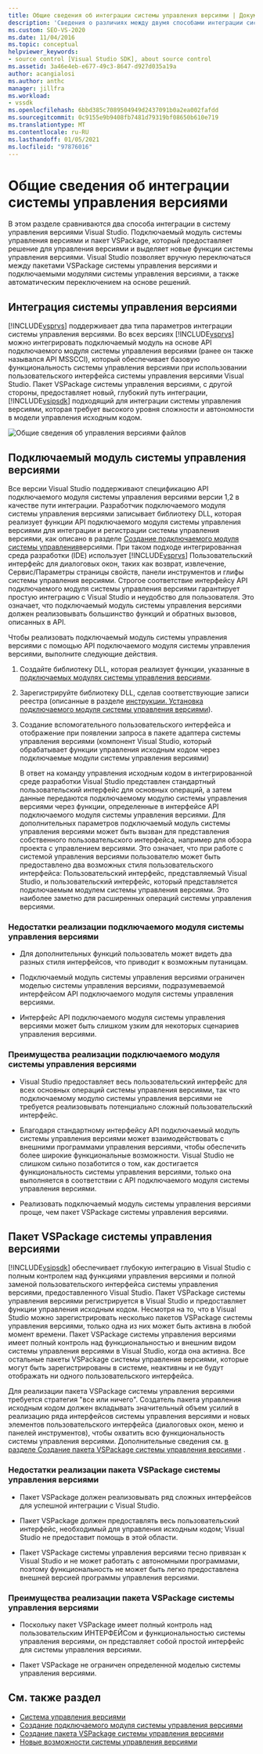```yaml
---
title: Общие сведения об интеграции системы управления версиями | Документация Майкрософт
description: 'Сведения о различиях между двумя способами интеграции системы управления версиями в Visual Studio: подключаемый модуль системы управления версиями и пакет VSPackage.'
ms.custom: SEO-VS-2020
ms.date: 11/04/2016
ms.topic: conceptual
helpviewer_keywords:
- source control [Visual Studio SDK], about source control
ms.assetid: 3a46e4eb-e677-49c3-8647-d927d035a19a
author: acangialosi
ms.author: anthc
manager: jillfra
ms.workload:
- vssdk
ms.openlocfilehash: 6bbd385c7089504949d2437091b0a2ea002fafdd
ms.sourcegitcommit: 0c9155e9b9408fb7481d79319bf08650b610e719
ms.translationtype: MT
ms.contentlocale: ru-RU
ms.lasthandoff: 01/05/2021
ms.locfileid: "97876016"
---
```

# <a name="source-control-integration-overview"></a>Общие сведения об интеграции системы управления версиями
В этом разделе сравниваются два способа интеграции в систему управления версиями Visual Studio. Подключаемый модуль системы управления версиями и пакет VSPackage, который предоставляет решение для управления версиями и выделяет новые функции системы управления версиями. Visual Studio позволяет вручную переключаться между пакетами VSPackage системы управления версиями и подключаемыми модулями системы управления версиями, а также автоматическим переключением на основе решений.

## <a name="source-control-integration"></a>Интеграция системы управления версиями
 [!INCLUDE[vsprvs](../../code-quality/includes/vsprvs_md.md)] поддерживает два типа параметров интеграции системы управления версиями. Во всех версиях [!INCLUDE[vsprvs](../../code-quality/includes/vsprvs_md.md)] можно интегрировать подключаемый модуль на основе API подключаемого модуля системы управления версиями (ранее он также назывался API MSSCCI), который обеспечивает базовую функциональность системы управления версиями при использовании пользовательского интерфейса системы управления версиями Visual Studio. Пакет VSPackage системы управления версиями, с другой стороны, предоставляет новый, глубокий путь интеграции, [!INCLUDE[vsipsdk](../../extensibility/includes/vsipsdk_md.md)] подходящий для интеграции системы управления версиями, которая требует высокого уровня сложности и автономности в модели управления исходным кодом.

 ![Общие сведения об управления версиями файлов](../../extensibility/internals/media/sourcectnrloverview.gif "саурцектнрловервиев")

## <a name="source-control-plug-in"></a>Подключаемый модуль системы управления версиями
 Все версии Visual Studio поддерживают спецификацию API подключаемого модуля системы управления версиями версии 1,2 в качестве пути интеграции. Разработчик подключаемого модуля системы управления версиями записывает библиотеку DLL, которая реализует функции API подключаемого модуля системы управления версиями для интеграции и регистрации системы управления версиями, как описано в разделе [Создание подключаемого модуля системы управления](../../extensibility/internals/creating-a-source-control-plug-in.md)версиями. При таком подходе интегрированная среда разработки (IDE) использует [!INCLUDE[vsprvs](../../code-quality/includes/vsprvs_md.md)] Пользовательский интерфейс для диалоговых окон, таких как возврат, извлечение, Сервис/Параметры страницы свойств, панели инструментов и глифы системы управления версиями. Строгое соответствие интерфейсу API подключаемого модуля системы управления версиями гарантирует простую интеграцию с Visual Studio и неудобство для пользователя. Это означает, что подключаемый модуль системы управления версиями должен реализовывать большинство функций и обратных вызовов, описанных в API.

 Чтобы реализовать подключаемый модуль системы управления версиями с помощью API подключаемого модуля системы управления версиями, выполните следующие действия.

1. Создайте библиотеку DLL, которая реализует функции, указанные в [подключаемых модулях системы управления версиями](../../extensibility/source-control-plug-ins.md).

2. Зарегистрируйте библиотеку DLL, сделав соответствующие записи реестра (описанные в разделе [инструкции. Установка подключаемого модуля системы управления версиями](../../extensibility/internals/how-to-install-a-source-control-plug-in.md)).

3. Создание вспомогательного пользовательского интерфейса и отображение при появлении запроса в пакете адаптера системы управления версиями (компонент Visual Studio, который обрабатывает функции управления исходным кодом через подключаемые модули системы управления версиями)

   В ответ на команду управления исходным кодом в интегрированной среде разработки Visual Studio представлен стандартный пользовательский интерфейс для основных операций, а затем данные передаются подключаемому модулю системы управления версиями через функции, определенные в интерфейсе API подключаемого модуля системы управления версиями. Для дополнительных параметров подключаемый модуль системы управления версиями может быть вызван для представления собственного пользовательского интерфейса, например для обзора проекта с управлением версиями. Это означает, что при работе с системой управления версиями пользователю может быть предоставлено два возможных стиля пользовательского интерфейса: Пользовательский интерфейс, представляемый Visual Studio, и пользовательский интерфейс, который представляется подключаемым модулем системы управления версиями. Это наиболее заметно для расширенных операций системы управления версиями.

### <a name="drawbacks-to-implementing-a-source-control-plug-in"></a>Недостатки реализации подключаемого модуля системы управления версиями

- Для дополнительных функций пользователь может видеть два разных стиля интерфейсов, что приводит к возможным путаницам.

- Подключаемый модуль системы управления версиями ограничен моделью системы управления версиями, подразумеваемой интерфейсом API подключаемого модуля системы управления версиями.

- Интерфейс API подключаемого модуля системы управления версиями может быть слишком узким для некоторых сценариев управления версиями.

### <a name="advantages-to-implementing-a-source-control-plug-in"></a>Преимущества реализации подключаемого модуля системы управления версиями

- Visual Studio предоставляет весь пользовательский интерфейс для всех основных операций системы управления версиями, так что подключаемому модулю системы управления версиями не требуется реализовывать потенциально сложный пользовательский интерфейс.

- Благодаря стандартному интерфейсу API подключаемый модуль системы управления версиями может взаимодействовать с внешними программами управления версиями, чтобы обеспечить более широкие функциональные возможности. Visual Studio не слишком сильно позаботится о том, как достигается функциональность системы управления версиями, только она выполняется в соответствии с API подключаемого модуля системы управления версиями.

- Реализовать подключаемый модуль системы управления версиями проще, чем пакет VSPackage системы управления версиями.

## <a name="source-control-vspackage"></a>Пакет VSPackage системы управления версиями
 [!INCLUDE[vsipsdk](../../extensibility/includes/vsipsdk_md.md)] обеспечивает глубокую интеграцию в Visual Studio с полным контролем над функциями управления версиями и полной заменой пользовательского интерфейса системы управления версиями, предоставленного Visual Studio. Пакет VSPackage системы управления версиями регистрируется в Visual Studio и предоставляет функции управления исходным кодом. Несмотря на то, что в Visual Studio можно зарегистрировать несколько пакетов VSPackage системы управления версиями, только одна из них может быть активна в любой момент времени. Пакет VSPackage системы управления версиями имеет полный контроль над функциональностью и внешним видом системы управления версиями в Visual Studio, когда она активна. Все остальные пакеты VSPackage системы управления версиями, которые могут быть зарегистрированы в системе, неактивны и не будут отображать ни одного пользовательского интерфейса.

 Для реализации пакета VSPackage системы управления версиями требуется стратегия "все или ничего". Создатель пакета управления исходным кодом должен вкладывать значительный объем усилий в реализацию ряда интерфейсов системы управления версиями и новых элементов пользовательского интерфейса (диалоговых окон, меню и панелей инструментов), чтобы охватить всю функциональность системы управления версиями. Дополнительные сведения см. [в разделе Создание пакета VSPackage системы управления версиями](../../extensibility/internals/creating-a-source-control-vspackage.md) .

### <a name="drawbacks-to-implementing-a-source-control-vspackage"></a>Недостатки реализации пакета VSPackage системы управления версиями

- Пакет VSPackage должен реализовывать ряд сложных интерфейсов для успешной интеграции с Visual Studio.

- Пакет VSPackage должен предоставлять весь пользовательский интерфейс, необходимый для управления исходным кодом; Visual Studio не предоставит помощь в этой области.

- Пакет VSPackage системы управления версиями тесно привязан к Visual Studio и не может работать с автономными программами, поэтому функциональность не может быть легко предоставлена внешней версией программы управления версиями.

### <a name="advantages-to-implementing-a-source-control-vspackage"></a>Преимущества реализации пакета VSPackage системы управления версиями

- Поскольку пакет VSPackage имеет полный контроль над пользовательским ИНТЕРФЕЙСом и функциональностью системы управления версиями, он представляет собой простой интерфейс для системы управления версиями.

- Пакет VSPackage не ограничен определенной моделью системы управления версиями.

## <a name="see-also"></a>См. также раздел
- [Система управления версиями](../../extensibility/internals/source-control.md)
- [Создание подключаемого модуля системы управления версиями](../../extensibility/internals/creating-a-source-control-plug-in.md)
- [Создание пакета VSPackage системы управления версиями](../../extensibility/internals/creating-a-source-control-vspackage.md)
- [Новые возможности системы управления версиями](../../extensibility/internals/what-s-new-in-source-control.md)
